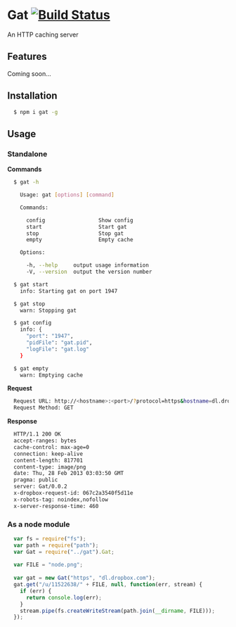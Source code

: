 Gat [![Build Status](https://travis-ci.org/vishr/gat.png?branch=master)](https://travis-ci.org/vishr/gat)
===

An HTTP caching server

## Features
Coming soon...

## Installation
```sh
  $ npm i gat -g
```

## Usage

### Standalone
**Commands**
```sh
  $ gat -h

    Usage: gat [options] [command]

    Commands:

      config                 Show config
      start                  Start gat
      stop                   Stop gat
      empty                  Empty cache

    Options:

      -h, --help     output usage information
      -V, --version  output the version number

  $ gat start
    info: Starting gat on port 1947

  $ gat stop
    warn: Stopping gat

  $ gat config
    info: {
      "port": "1947",
      "pidFile": "gat.pid",
      "logFile": "gat.log"
    }

  $ gat empty
    warn: Emptying cache
```
**Request**
```sh
  Request URL: http://<hostname>:<port>/?protocol=https&hostname=dl.dropbox.com&resource=/u/11522638/node.png
  Request Method: GET
```
**Response**
```sh
  HTTP/1.1 200 OK
  accept-ranges: bytes
  cache-control: max-age=0
  connection: keep-alive
  content-length: 817701
  content-type: image/png
  date: Thu, 28 Feb 2013 03:03:50 GMT
  pragma: public
  server: Gat/0.0.2
  x-dropbox-request-id: 067c2a3540f5d11e
  x-robots-tag: noindex,nofollow
  x-server-response-time: 460
```

### As a node module
```js
  var fs = require("fs");
  var path = require("path");
  var Gat = require("../gat").Gat;
  
  var FILE = "node.png";
  
  var gat = new Gat("https", "dl.dropbox.com");
  gat.get("/u/11522638/" + FILE, null, function(err, stream) {
    if (err) {
      return console.log(err);
    }
    stream.pipe(fs.createWriteStream(path.join(__dirname, FILE)));
  });
```
